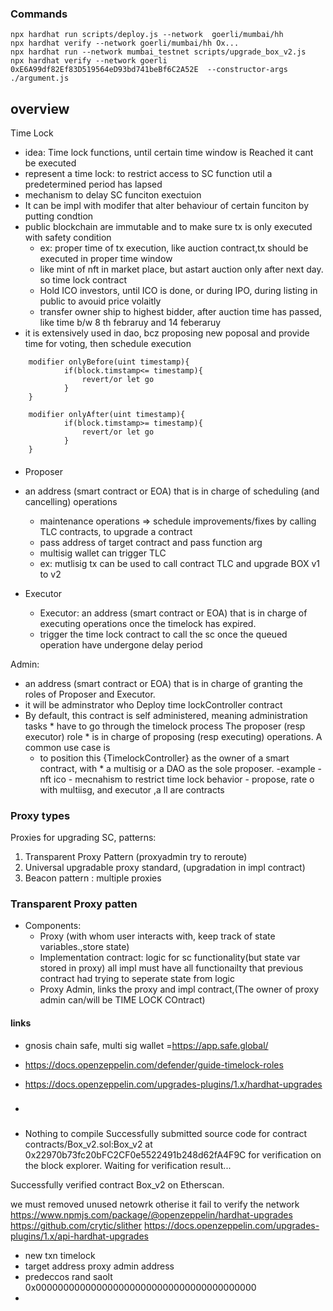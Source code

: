 


### Commands
```shell
npx hardhat run scripts/deploy.js --network  goerli/mumbai/hh
npx hardhat verify --network goerli/mumbai/hh Ox...
npx hardhat run --network mumbai_testnet scripts/upgrade_box_v2.js 
npx hardhat verify --network goerli  0xE6A99df82Ef83D519564eD93bd741beBf6C2A52E  --constructor-args ./argument.js 
```

## overview

Time Lock
- idea: Time lock functions, until certain time window is Reached it cant be executed
- represent a time lock: to restrict access to SC function util a predetermined period has lapsed
- mechanism to delay SC funciton exectuion
- It can be impl with modifer that alter behaviour of certain funciton by putting condtion
- public blockchain are immutable and  to  make sure tx is only executed with safety condition
   - ex: proper time of tx execution, like auction contract,tx should be executed in proper time window
   - like mint of nft in market place, but astart auction only after next day. so time lock contract
   - Hold ICO investors, until ICO is done, or during IPO, during listing in public to avouid price volaitly 
   - transfer owner ship to highest bidder, after auction time has passed,   like time b/w 8 th febraruy and 14 feberaruy
- it is extensively used in dao, bcz proposing new poposal and provide  time for voting, then schedule execution
   
```solidity
    modifier onlyBefore(uint timestamp){
            if(block.timstamp<= timestamp){
                revert/or let go    
            }
    }

    modifier onlyAfter(uint timestamp){
            if(block.timstamp>= timestamp){
                revert/or let go    
            }
    }
 ```




####
- Proposer
- an address (smart contract or EOA) that is in charge of scheduling (and cancelling) operations
  - maintenance operations => schedule improvements/fixes by calling TLC contracts, to upgrade a contract
  - pass address of target contract and pass function arg
  - multisig wallet can trigger TLC
  - ex: mutlisig tx can be used to call contract TLC and upgrade BOX v1 to v2


- Executor 
   - Executor: an address (smart contract or EOA) that is in charge of executing operations once the timelock has expired. 
   - trigger the time lock contract to call the sc once the queued operation have undergone delay period

Admin: 

   - an address (smart contract or EOA) that is in charge of granting the roles of Proposer and Executor. 
   - it will be adminstrator who Deploy time lockController contract
   -  By default, this contract is self administered, meaning administration tasks  * have to go through the timelock process
      The proposer (resp executor) role * is in charge of proposing (resp executing) operations. A common use case is 
      * to position this {TimelockController} as the owner of a smart contract, with * a multisig or a DAO as the sole proposer.
   -example
    - nft ico 
    - mecnahism to restrict time lock  behavior
    - propose, rate o with multiisg, and executor ,a ll are contracts


### Proxy types
Proxies for upgrading SC, patterns:
1) Transparent Proxy Pattern (proxyadmin try to reroute) 
2) Universal upgradable proxy standard, (upgradation in impl contract)
3) Beacon pattern : multiple proxies


### Transparent Proxy patten
- Components: 
   - Proxy (with whom user interacts with, keep track of state variables.,store state) 
   - Implementation contract: logic for sc functionality(but state var stored in proxy) all impl must have all functionailty that previous contract had
   trying to seperate state from logic
   - Proxy Admin, links the proxy and impl contract,(The owner of proxy admin can/will be TIME LOCK COntract)



#### links
 - gnosis chain safe, multi sig wallet =https://app.safe.global/
 - https://docs.openzeppelin.com/defender/guide-timelock-roles
- https://docs.openzeppelin.com/upgrades-plugins/1.x/hardhat-upgrades



- ###
- Nothing to compile
Successfully submitted source code for contract
contracts/Box_v2.sol:Box_v2 at 0x22970b73fc20bFC2CF0e5522491b248d62fA4F9C
for verification on the block explorer. Waiting for verification result...

Successfully verified contract Box_v2 on Etherscan.

we must removed unused netowrk otherise it fail to verify the network
https://www.npmjs.com/package/@openzeppelin/hardhat-upgrades
https://github.com/crytic/slither
https://docs.openzeppelin.com/upgrades-plugins/1.x/api-hardhat-upgrades


- new txn timelock
- target address proxy admin address
- predeccos rand saolt 0x0000000000000000000000000000000000000000
- 